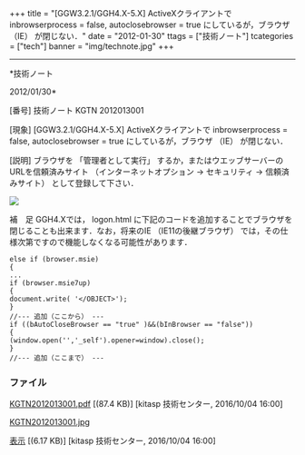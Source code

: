 ﻿+++
title = "[GGW3.2.1/GGH4.X-5.X] ActiveXクライアントで inbrowserprocess = false, autoclosebrowser = true にしているが，ブラウザ （IE） が閉じない．"
date = "2012-01-30"
ttags = ["技術ノート"]
tcategories = ["tech"]
banner = "img/technote.jpg"
+++

-----------------------------------------------------------------------------------------------------------------------------

*技術ノート

2012/01/30*


[番号]
技術ノート KGTN 2012013001

[現象]
[GGW3.2.1/GGH4.X-5.X] ActiveXクライアントで inbrowserprocess = false,
autoclosebrowser = true にしているが，ブラウザ （IE） が閉じない．

[説明]
ブラウザを 「管理者として実行」
するか，またはウエッブサーバーのURLを信頼済みサイト
（インターネットオプション → セキュリティ → 信頼済みサイト）
として登録して下さい．

![](http://techreport.kitasp.net/attachments/download/2993/KGTN2012013001.jpg)

補　足
GGH4.Xでは， logon.html
に下記のコードを追加することでブラウザを閉じることも出来ます．なお，将来のIE
（IE11の後継ブラウザ）
では，その仕様次第ですので機能しなくなる可能性があります．

    else if (browser.msie)
    {
    ...
    if (browser.msie7up)
    {
    document.write( '</OBJECT>');
    }
    //--- 追加（ここから） ---
    if ((bAutoCloseBrowser == "true" )&&(bInBrowser == "false"))
    {
    (window.open('','_self').opener=window).close();
    }
    //--- 追加（ここまで） ---


### ファイル

 
 


[KGTN2012013001.pdf](http://techreport.kitasp.net/attachments/download/2992/KGTN2012013001.pdf)
 [(87.4 KB)] [kitasp 技術センター, 2016/10/04
16:00]

[KGTN2012013001.jpg](http://techreport.kitasp.net/attachments/download/2993/KGTN2012013001.jpg)

[表示](http://techreport.kitasp.net/attachments/2993/KGTN2012013001.jpg "表示")
 [(6.17 KB)] [kitasp 技術センター, 2016/10/04
16:00]


 


 

